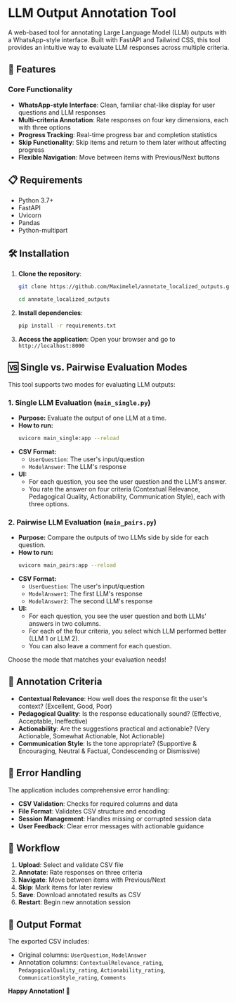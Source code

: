 # LLM Output Annotation Tool

A web-based tool for annotating Large Language Model (LLM) outputs with a WhatsApp-style interface. Built with FastAPI and Tailwind CSS, this tool provides an intuitive way to evaluate LLM responses across multiple criteria.

## 🚀 Features

### Core Functionality
- **WhatsApp-style Interface**: Clean, familiar chat-like display for user questions and LLM responses
- **Multi-criteria Annotation**: Rate responses on four key dimensions, each with three options
- **Progress Tracking**: Real-time progress bar and completion statistics
- **Skip Functionality**: Skip items and return to them later without affecting progress
- **Flexible Navigation**: Move between items with Previous/Next buttons

## 📋 Requirements

- Python 3.7+
- FastAPI
- Uvicorn
- Pandas
- Python-multipart

## 🛠️ Installation

1. **Clone the repository**:
   ```bash
   git clone https://github.com/Maximelel/annotate_localized_outputs.git
   ```
   ```bash
   cd annotate_localized_outputs
   ```

2. **Install dependencies**:
   ```bash
   pip install -r requirements.txt
   ```

3. **Access the application**:
   Open your browser and go to `http://localhost:8000`

## 🆚 Single vs. Pairwise Evaluation Modes

This tool supports two modes for evaluating LLM outputs:

### 1. Single LLM Evaluation (`main_single.py`)
- **Purpose:** Evaluate the output of one LLM at a time.
- **How to run:**
  ```bash
  uvicorn main_single:app --reload
  ```
- **CSV Format:**
  - `UserQuestion`: The user's input/question
  - `ModelAnswer`: The LLM's response
- **UI:**
  - For each question, you see the user question and the LLM's answer.
  - You rate the answer on four criteria (Contextual Relevance, Pedagogical Quality, Actionability, Communication Style), each with three options.

### 2. Pairwise LLM Evaluation (`main_pairs.py`)
- **Purpose:** Compare the outputs of two LLMs side by side for each question.
- **How to run:**
  ```bash
  uvicorn main_pairs:app --reload
  ```
- **CSV Format:**
  - `UserQuestion`: The user's input/question
  - `ModelAnswer1`: The first LLM's response
  - `ModelAnswer2`: The second LLM's response
- **UI:**
  - For each question, you see the user question and both LLMs' answers in two columns.
  - For each of the four criteria, you select which LLM performed better (LLM 1 or LLM 2).
  - You can also leave a comment for each question.

Choose the mode that matches your evaluation needs!

## 🎯 Annotation Criteria

- **Contextual Relevance**: How well does the response fit the user's context? (Excellent, Good, Poor)
- **Pedagogical Quality**: Is the response educationally sound? (Effective, Acceptable, Ineffective)
- **Actionability**: Are the suggestions practical and actionable? (Very Actionable, Somewhat Actionable, Not Actionable)
- **Communication Style**: Is the tone appropriate? (Supportive & Encouraging, Neutral & Factual, Condescending or Dismissive)

## 🚨 Error Handling

The application includes comprehensive error handling:
- **CSV Validation**: Checks for required columns and data
- **File Format**: Validates CSV structure and encoding
- **Session Management**: Handles missing or corrupted session data
- **User Feedback**: Clear error messages with actionable guidance

## 🔄 Workflow

1. **Upload**: Select and validate CSV file
2. **Annotate**: Rate responses on three criteria
3. **Navigate**: Move between items with Previous/Next
4. **Skip**: Mark items for later review
5. **Save**: Download annotated results as CSV
6. **Restart**: Begin new annotation session

## 📝 Output Format

The exported CSV includes:
- Original columns: `UserQuestion`, `ModelAnswer`
- Annotation columns: `ContextualRelevance_rating`, `PedagogicalQuality_rating`, `Actionability_rating`, `CommunicationStyle_rating`, `Comments`

**Happy Annotation! 🎉** 
